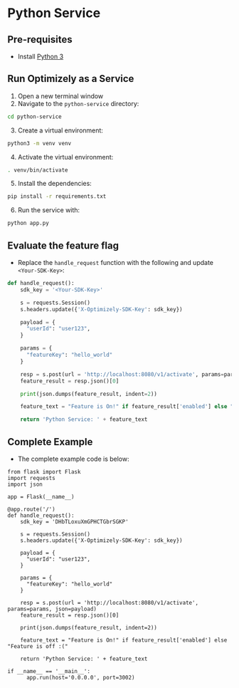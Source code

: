 # Python Service

## Pre-requisites
- Install [Python 3](https://www.python.org/downloads/)

## Run Optimizely as a Service
1. Open a new terminal window
2. Navigate to the `python-service` directory:
```bash
cd python-service
```

3. Create a virtual environment:
```bash
python3 -m venv venv
```

4. Activate the virtual environment:
```bash
. venv/bin/activate
```

5. Install the dependencies:
```bash
pip install -r requirements.txt
```

6. Run the service with:
```bash
python app.py
```

## Evaluate the feature flag
- Replace the `handle_request` function with the following and update `<Your-SDK-Key>`:
```python
def handle_request():
    sdk_key = '<Your-SDK-Key>'

    s = requests.Session()
    s.headers.update({'X-Optimizely-SDK-Key': sdk_key})

    payload = {
      "userId": "user123",
    }

    params = {
      "featureKey": "hello_world"
    }

    resp = s.post(url = 'http://localhost:8080/v1/activate', params=params, json=payload)
    feature_result = resp.json()[0]

    print(json.dumps(feature_result, indent=2))

    feature_text = "Feature is On!" if feature_result['enabled'] else "Feature is off :("

    return 'Python Service: ' + feature_text
```

## Complete Example
- The complete example code is below:
```
from flask import Flask
import requests
import json

app = Flask(__name__)

@app.route('/')
def handle_request():
    sdk_key = 'DHbTLoxuXmGPHCTGbrSGKP'

    s = requests.Session()
    s.headers.update({'X-Optimizely-SDK-Key': sdk_key})

    payload = {
      "userId": "user123",
    }

    params = {
      "featureKey": "hello_world"
    }

    resp = s.post(url = 'http://localhost:8080/v1/activate', params=params, json=payload)
    feature_result = resp.json()[0]

    print(json.dumps(feature_result, indent=2))

    feature_text = "Feature is On!" if feature_result['enabled'] else "Feature is off :("

    return 'Python Service: ' + feature_text

if __name__ == '__main__':
      app.run(host='0.0.0.0', port=3002)
```
